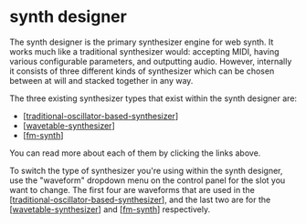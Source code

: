 # synth designer

The synth designer is the primary synthesizer engine for web synth.  It works much like a traditional synthesizer would: accepting MIDI, having various configurable parameters, and outputting audio.  However, internally it consists of three different kinds of synthesizer which can be chosen between at will and stacked together in any way.

The three existing synthesizer types that exist within the synth designer are:

* [[traditional-oscillator-based-synthesizer]]
* [[wavetable-synthesizer]]
* [[fm-synth]]

You can read more about each of them by clicking the links above.

To switch the type of synthesizer you're using within the synth designer, use the "waveform" dropdown menu on the control panel for the slot you want to change.  The first four are waveforms that are used in the [[traditional-oscillator-based-synthesizer]], and the last two are for the [[wavetable-synthesizer]] and [[fm-synth]] respectively.

[//begin]: # "Autogenerated link references for markdown compatibility"
[traditional-oscillator-based-synthesizer]: traditional-oscillator-based-synthesizer "traditional oscillator-based synthesizer"
[wavetable-synthesizer]: wavetable-synthesizer "wavetable synthesizer"
[fm-synth]: fm-synth "FM Synthesizer"
[//end]: # "Autogenerated link references"

